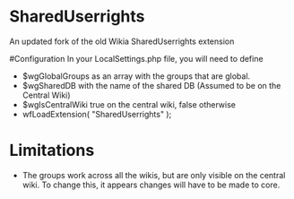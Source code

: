 # SharedUserrights
An updated fork of the old Wikia SharedUserrights extension

#Configuration
In your LocalSettings.php file, you will need to define 
* $wgGlobalGroups as an array with the groups that are global. 
* $wgSharedDB with the name of the shared DB (Assumed to be on the Central Wiki)
* $wgIsCentralWiki true on the central wiki, false otherwise
* wfLoadExtension( "SharedUserrights" );

# Limitations
* The groups work across all the wikis, but are only visible on the central wiki. To change this, it appears changes will have to be made to core. 
